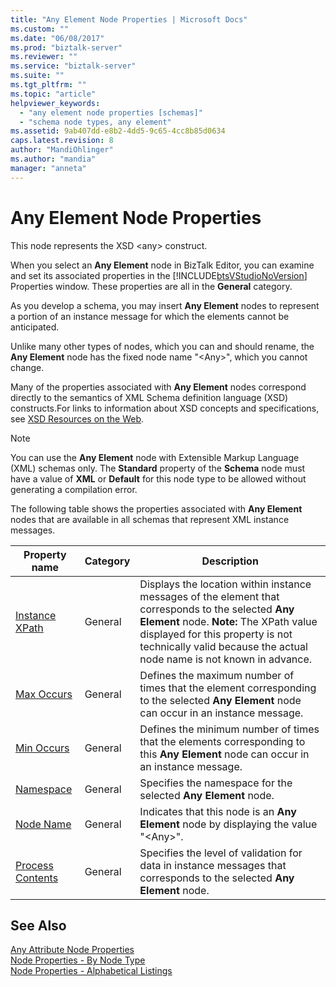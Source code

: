 ```yaml
---
title: "Any Element Node Properties | Microsoft Docs"
ms.custom: ""
ms.date: "06/08/2017"
ms.prod: "biztalk-server"
ms.reviewer: ""
ms.service: "biztalk-server"
ms.suite: ""
ms.tgt_pltfrm: ""
ms.topic: "article"
helpviewer_keywords: 
  - "any element node properties [schemas]"
  - "schema node types, any element"
ms.assetid: 9ab407dd-e8b2-4dd5-9c65-4cc8b85d0634
caps.latest.revision: 8
author: "MandiOhlinger"
ms.author: "mandia"
manager: "anneta"
---
```

# Any Element Node Properties
This node represents the XSD \<any> construct.  
  
 When you select an **Any Element** node in BizTalk Editor, you can examine and set its associated properties in the [!INCLUDE[btsVStudioNoVersion](../includes/btsvstudionoversion-md.md)] Properties window. These properties are all in the **General** category.  
  
 As you develop a schema, you may insert **Any Element** nodes to represent a portion of an instance message for which the elements cannot be anticipated.  
  
 Unlike many other types of nodes, which you can and should rename, the **Any Element** node has the fixed node name "\<Any>", which you cannot change.  
  
 Many of the properties associated with **Any Element** nodes correspond directly to the semantics of XML Schema definition language (XSD) constructs.For links to information about XSD concepts and specifications, see [XSD Resources on the Web](../core/xsd-resources-on-the-web.md).  
  
> [!NOTE]
>  You can use the **Any Element** node with Extensible Markup Language (XML) schemas only. The **Standard** property of the **Schema** node must have a value of **XML** or **Default** for this node type to be allowed without generating a compilation error.  
  
 The following table shows the properties associated with **Any Element** nodes that are available in all schemas that represent XML instance messages.  
  
|Property name|Category|Description|  
|-------------------|--------------|-----------------|  
|[Instance XPath](../core/instance-xpath-node-property-of-all-schemas.md)|General|Displays the location within instance messages of the element that corresponds to the selected **Any Element** node. **Note:**  The XPath value displayed for this property is not technically valid because the actual node name is not known in advance.|  
|[Max Occurs](../core/max-occurs-node-property-of-all-schemas.md)|General|Defines the maximum number of times that the element corresponding to the selected **Any Element** node can occur in an instance message.|  
|[Min Occurs](../core/min-occurs-node-property-of-all-schemas.md)|General|Defines the minimum number of times that the elements corresponding to this **Any Element** node can occur in an instance message.|  
|[Namespace](../core/namespace-node-property-of-all-schemas.md)|General|Specifies the namespace for the selected **Any Element** node.|  
|[Node Name](../core/node-name-node-property-of-all-schemas.md)|General|Indicates that this node is an **Any Element** node by displaying the value "\<Any>".|  
|[Process Contents](../core/process-contents-node-property-of-all-schemas.md)|General|Specifies the level of validation for data in instance messages that corresponds to the selected **Any Element** node.|  
  
## See Also  
 [Any Attribute Node Properties](../core/any-attribute-node-properties.md)   
 [Node Properties - By Node Type](../core/node-properties-by-node-type.md)   
 [Node Properties - Alphabetical Listings](../core/node-properties-alphabetical-listings.md)